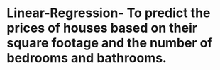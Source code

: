 # Linear-Regression-  To predict the prices of houses based on their square footage and the number of bedrooms and bathrooms. 

